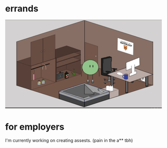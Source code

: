 # errands
 ![unity game development](screenShot1.png) 

# for employers
 I'm currently working on creating assests. (pain in the a** tbh) 
